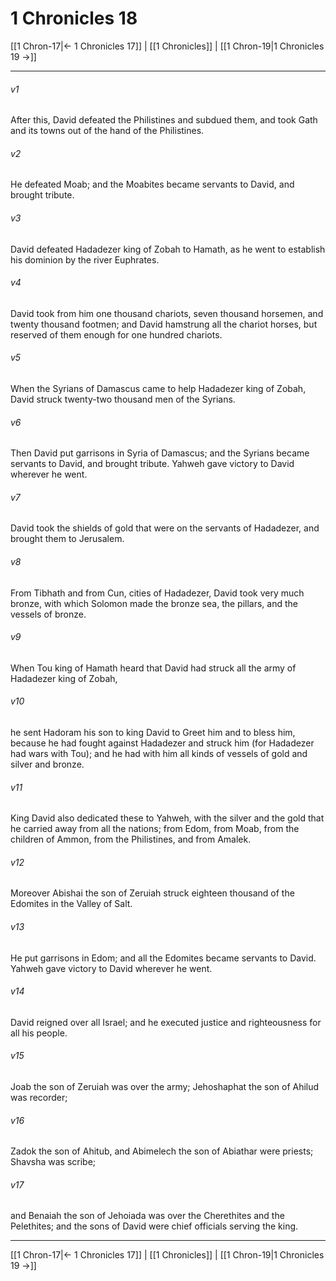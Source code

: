 # 1 Chronicles 18

[[1 Chron-17|← 1 Chronicles 17]] | [[1 Chronicles]] | [[1 Chron-19|1 Chronicles 19 →]]
***



###### v1 
After this, David defeated the Philistines and subdued them, and took Gath and its towns out of the hand of the Philistines. 

###### v2 
He defeated Moab; and the Moabites became servants to David, and brought tribute. 

###### v3 
David defeated Hadadezer king of Zobah to Hamath, as he went to establish his dominion by the river Euphrates. 

###### v4 
David took from him one thousand chariots, seven thousand horsemen, and twenty thousand footmen; and David hamstrung all the chariot horses, but reserved of them enough for one hundred chariots. 

###### v5 
When the Syrians of Damascus came to help Hadadezer king of Zobah, David struck twenty-two thousand men of the Syrians. 

###### v6 
Then David put garrisons in Syria of Damascus; and the Syrians became servants to David, and brought tribute. Yahweh gave victory to David wherever he went. 

###### v7 
David took the shields of gold that were on the servants of Hadadezer, and brought them to Jerusalem. 

###### v8 
From Tibhath and from Cun, cities of Hadadezer, David took very much bronze, with which Solomon made the bronze sea, the pillars, and the vessels of bronze. 

###### v9 
When Tou king of Hamath heard that David had struck all the army of Hadadezer king of Zobah, 

###### v10 
he sent Hadoram his son to king David to Greet him and to bless him, because he had fought against Hadadezer and struck him (for Hadadezer had wars with Tou); and he had with him all kinds of vessels of gold and silver and bronze. 

###### v11 
King David also dedicated these to Yahweh, with the silver and the gold that he carried away from all the nations; from Edom, from Moab, from the children of Ammon, from the Philistines, and from Amalek. 

###### v12 
Moreover Abishai the son of Zeruiah struck eighteen thousand of the Edomites in the Valley of Salt. 

###### v13 
He put garrisons in Edom; and all the Edomites became servants to David. Yahweh gave victory to David wherever he went. 

###### v14 
David reigned over all Israel; and he executed justice and righteousness for all his people. 

###### v15 
Joab the son of Zeruiah was over the army; Jehoshaphat the son of Ahilud was recorder; 

###### v16 
Zadok the son of Ahitub, and Abimelech the son of Abiathar were priests; Shavsha was scribe; 

###### v17 
and Benaiah the son of Jehoiada was over the Cherethites and the Pelethites; and the sons of David were chief officials serving the king.

***
[[1 Chron-17|← 1 Chronicles 17]] | [[1 Chronicles]] | [[1 Chron-19|1 Chronicles 19 →]]
